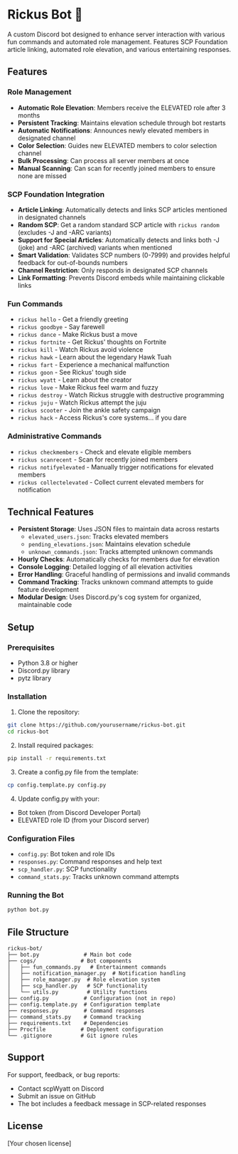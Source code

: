 # Rickus Bot 🤖

A custom Discord bot designed to enhance server interaction with various fun commands and automated role management. Features SCP Foundation article linking, automated role elevation, and various entertaining responses.

## Features

### Role Management
- **Automatic Role Elevation**: Members receive the ELEVATED role after 3 months
- **Persistent Tracking**: Maintains elevation schedule through bot restarts
- **Automatic Notifications**: Announces newly elevated members in designated channel
- **Color Selection**: Guides new ELEVATED members to color selection channel
- **Bulk Processing**: Can process all server members at once
- **Manual Scanning**: Can scan for recently joined members to ensure none are missed

### SCP Foundation Integration
- **Article Linking**: Automatically detects and links SCP articles mentioned in designated channels
- **Random SCP**: Get a random standard SCP article with `rickus random` (excludes -J and -ARC variants)
- **Support for Special Articles**: Automatically detects and links both -J (joke) and -ARC (archived) variants when mentioned
- **Smart Validation**: Validates SCP numbers (0-7999) and provides helpful feedback for out-of-bounds numbers
- **Channel Restriction**: Only responds in designated SCP channels
- **Link Formatting**: Prevents Discord embeds while maintaining clickable links

### Fun Commands
- `rickus hello` - Get a friendly greeting
- `rickus goodbye` - Say farewell
- `rickus dance` - Make Rickus bust a move
- `rickus fortnite` - Get Rickus' thoughts on Fortnite
- `rickus kill` - Watch Rickus avoid violence
- `rickus hawk` - Learn about the legendary Hawk Tuah
- `rickus fart` - Experience a mechanical malfunction
- `rickus goon` - See Rickus' tough side
- `rickus wyatt` - Learn about the creator
- `rickus love` - Make Rickus feel warm and fuzzy
- `rickus destroy` - Watch Rickus struggle with destructive programming
- `rickus juju` - Watch Rickus attempt the juju
- `rickus scooter` - Join the ankle safety campaign
- `rickus hack` - Access Rickus's core systems... if you dare

### Administrative Commands
- `rickus checkmembers` - Check and elevate eligible members
- `rickus scanrecent` - Scan for recently joined members
- `rickus notifyelevated` - Manually trigger notifications for elevated members
- `rickus collectelevated` - Collect current elevated members for notification

## Technical Features
- **Persistent Storage**: Uses JSON files to maintain data across restarts
  - `elevated_users.json`: Tracks elevated members
  - `pending_elevations.json`: Maintains elevation schedule
  - `unknown_commands.json`: Tracks attempted unknown commands
- **Hourly Checks**: Automatically checks for members due for elevation
- **Console Logging**: Detailed logging of all elevation activities
- **Error Handling**: Graceful handling of permissions and invalid commands
- **Command Tracking**: Tracks unknown command attempts to guide feature development
- **Modular Design**: Uses Discord.py's cog system for organized, maintainable code

## Setup

### Prerequisites
- Python 3.8 or higher
- Discord.py library
- pytz library

### Installation
1. Clone the repository:
```bash
git clone https://github.com/yourusername/rickus-bot.git
cd rickus-bot
```

2. Install required packages:
```bash
pip install -r requirements.txt
```

3. Create a config.py file from the template:
```bash
cp config.template.py config.py
```

4. Update config.py with your:
- Bot token (from Discord Developer Portal)
- ELEVATED role ID (from your Discord server)

### Configuration Files
- `config.py`: Bot token and role IDs
- `responses.py`: Command responses and help text
- `scp_handler.py`: SCP functionality
- `command_stats.py`: Tracks unknown command attempts

### Running the Bot
```bash
python bot.py
```

## File Structure
```
rickus-bot/
├── bot.py              # Main bot code
├── cogs/              # Bot components
│   ├── fun_commands.py   # Entertainment commands
│   ├── notification_manager.py  # Notification handling
│   ├── role_manager.py  # Role elevation system
│   ├── scp_handler.py   # SCP functionality
│   └── utils.py         # Utility functions
├── config.py           # Configuration (not in repo)
├── config.template.py  # Configuration template
├── responses.py        # Command responses
├── command_stats.py    # Command tracking
├── requirements.txt    # Dependencies
├── Procfile           # Deployment configuration
└── .gitignore         # Git ignore rules
```

## Support
For support, feedback, or bug reports:
- Contact scpWyatt on Discord
- Submit an issue on GitHub
- The bot includes a feedback message in SCP-related responses

## License
[Your chosen license]